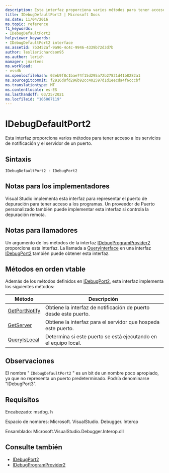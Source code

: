 ```yaml
---
description: Esta interfaz proporciona varios métodos para tener acceso a los servicios de notificación y el servidor de un puerto.
title: IDebugDefaultPort2 | Microsoft Docs
ms.date: 11/04/2016
ms.topic: reference
f1_keywords:
- IDebugDefaultPort2
helpviewer_keywords:
- IDebugDefaultPort2 interface
ms.assetid: 7b3452af-9a96-4c4c-9946-4339b72d3d7b
author: leslierichardson95
ms.author: lerich
manager: jmartens
ms.workload:
- vssdk
ms.openlocfilehash: 03eb9f8c1bae74f15d295a72b27821d41b8282a1
ms.sourcegitcommit: f2916d8fd296b92cc402597d1d1eecda4f6cccbf
ms.translationtype: MT
ms.contentlocale: es-ES
ms.lasthandoff: 03/25/2021
ms.locfileid: "105067119"
---
```

# <a name="idebugdefaultport2"></a>IDebugDefaultPort2
Esta interfaz proporciona varios métodos para tener acceso a los servicios de notificación y el servidor de un puerto.

## <a name="syntax"></a>Sintaxis

```
IDebugDefaultPort2 : IDebugPort2
```

## <a name="notes-for-implementers"></a>Notas para los implementadores
 Visual Studio implementa esta interfaz para representar el puerto de depuración para tener acceso a los programas. Un proveedor de Puerto personalizado también puede implementar esta interfaz si controla la depuración remota.

## <a name="notes-for-callers"></a>Notas para llamadores
 Un argumento de los métodos de la interfaz [IDebugProgramProvider2](../../../extensibility/debugger/reference/idebugprogramprovider2.md) proporciona esta interfaz. La llamada a [QueryInterface](/cpp/atl/queryinterface) en una interfaz [IDebugPort2](../../../extensibility/debugger/reference/idebugport2.md) también puede obtener esta interfaz.

## <a name="methods-in-vtable-order"></a>Métodos en orden vtable
 Además de los métodos definidos en [IDebugPort2](../../../extensibility/debugger/reference/idebugport2.md), esta interfaz implementa los siguientes métodos:

|Método|Descripción|
|------------|-----------------|
|[GetPortNotify](../../../extensibility/debugger/reference/idebugdefaultport2-getportnotify.md)|Obtiene la interfaz de notificación de puerto desde este puerto.|
|[GetServer](../../../extensibility/debugger/reference/idebugdefaultport2-getserver.md)|Obtiene la interfaz para el servidor que hospeda este puerto.|
|[QueryIsLocal](../../../extensibility/debugger/reference/idebugdefaultport2-queryislocal.md)|Determina si este puerto se está ejecutando en el equipo local.|

## <a name="remarks"></a>Observaciones
 El nombre " `IDebugDefaultPort2` " es un bit de un nombre poco apropiado, ya que no representa un puerto predeterminado. Podría denominarse "IDebugPort3".

## <a name="requirements"></a>Requisitos
 Encabezado: msdbg. h

 Espacio de nombres: Microsoft. VisualStudio. Debugger. Interop

 Ensamblado: Microsoft.VisualStudio.Debugger.Interop.dll

## <a name="see-also"></a>Consulte también
- [IDebugPort2](../../../extensibility/debugger/reference/idebugport2.md)
- [IDebugProgramProvider2](../../../extensibility/debugger/reference/idebugprogramprovider2.md)
